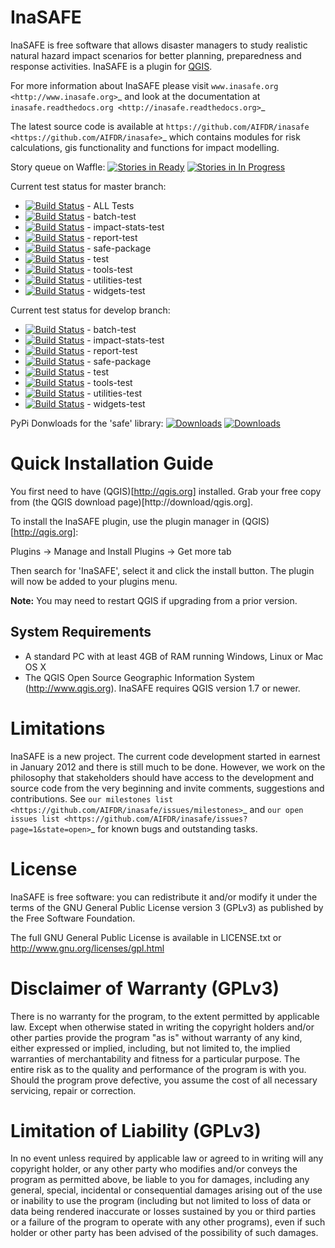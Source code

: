 InaSAFE
=======

InaSAFE is free software that allows disaster managers to study realistic
natural hazard impact scenarios for better planning, preparedness and
response activities. InaSAFE is a plugin for [QGIS](http://qgis.org).

For more information about InaSAFE please visit
`www.inasafe.org <http://www.inasafe.org>`_ and look at the documentation at
`inasafe.readthedocs.org <http://inasafe.readthedocs.org>`_

The latest source code is available at
`https://github.com/AIFDR/inasafe <https://github.com/AIFDR/inasafe>`_
which contains modules for risk calculations, gis functionality and functions
for impact modelling.


Story queue on Waffle:
[![Stories in Ready](https://badge.waffle.io/AIFDR/inasafe.png?label=ready)](http://waffle.io/AIFDR/inasafe)
[![Stories in In Progress](https://badge.waffle.io/AIFDR/inasafe.png?label=ready)](http://waffle.io/AIFDR/inasafe)

Current test status for master branch:
* [![Build Status](http://jenkins.inasafe.org/job/inasafe-qgis2/badge/icon)](http://jenkins.inasafe.org/job/inasafe-qgis2/) - ALL Tests
* [![Build Status](http://jenkins.inasafe.org/view/QGIS2-InaSAFE-master/job/inasafe-qgis2-batch-test/badge/icon)](http://jenkins.inasafe.org/view/QGIS2-InaSAFE-master/job/inasafe-qgis2-batch-test/) - batch-test
* [![Build Status](http://jenkins.inasafe.org/view/QGIS2-InaSAFE-master/job/inasafe-qgis2-impact-stats-test/badge/icon)](http://jenkins.inasafe.org/view/QGIS2-InaSAFE-master/job/inasafe-qgis2-impact-stats-test/) - impact-stats-test
* [![Build Status](http://jenkins.inasafe.org/view/QGIS2-InaSAFE-master/job/inasafe-qgis2-report-test/badge/icon)](http://jenkins.inasafe.org/view/QGIS2-InaSAFE-master/job/inasafe-qgis2-report-test/) - report-test
* [![Build Status](http://jenkins.inasafe.org/view/QGIS2-InaSAFE-master/job/inasafe-qgis2-safe-package/badge/icon)](http://jenkins.inasafe.org/view/QGIS2-InaSAFE-master/job/inasafe-qgis2-safe-package/) - safe-package
* [![Build Status](http://jenkins.inasafe.org/view/QGIS2-InaSAFE-master/job/inasafe-qgis2-test/badge/icon)](http://jenkins.inasafe.org/view/QGIS2-InaSAFE-master/job/inasafe-qgis2-test/) - test
* [![Build Status](http://jenkins.inasafe.org/view/QGIS2-InaSAFE-master/job/inasafe-qgis2-tools-test/badge/icon)](http://jenkins.inasafe.org/view/QGIS2-InaSAFE-master/job/inasafe-qgis2-tools-test/) - tools-test
* [![Build Status](http://jenkins.inasafe.org/view/QGIS2-InaSAFE-master/job/inasafe-qgis2-utilities-test/badge/icon)](http://jenkins.inasafe.org/view/QGIS2-InaSAFE-master/job/inasafe-qgis2-utilities-test/) - utilities-test
* [![Build Status](http://jenkins.inasafe.org/view/QGIS2-InaSAFE-master/job/inasafe-qgis2-widgets-test/badge/icon)](http://jenkins.inasafe.org/view/QGIS2-InaSAFE-master/job/inasafe-qgis2-widgets-test/) - widgets-test

Current test status for develop branch:
* [![Build Status](http://jenkins.inasafe.org/view/QGIS2-InaSAFE-develop/job/batch-test/badge/icon)](http://jenkins.inasafe.org/view/QGIS2-InaSAFE-develop/job/batch-test/) - batch-test
* [![Build Status](http://jenkins.inasafe.org/view/QGIS2-InaSAFE-develop/job/impact-stats-test/badge/icon)](http://jenkins.inasafe.org/view/QGIS2-InaSAFE-develop/job/impact-stats-test/) - impact-stats-test
* [![Build Status](http://jenkins.inasafe.org/view/QGIS2-InaSAFE-develop/job/report-test/badge/icon)](http://jenkins.inasafe.org/view/QGIS2-InaSAFE-develop/job/report-test/) - report-test
* [![Build Status](http://jenkins.inasafe.org/view/QGIS2-InaSAFE-develop/job/safe-package/badge/icon)](http://jenkins.inasafe.org/view/QGIS2-InaSAFE-develop/job/safe-package/) - safe-package
* [![Build Status](http://jenkins.inasafe.org/view/QGIS2-InaSAFE-develop/job/test/badge/icon)](http://jenkins.inasafe.org/view/QGIS2-InaSAFE-develop/job/test/) - test
* [![Build Status](http://jenkins.inasafe.org/view/QGIS2-InaSAFE-develop/job/tools-test/badge/icon)](http://jenkins.inasafe.org/view/QGIS2-InaSAFE-develop/job/tools-test/) - tools-test
* [![Build Status](http://jenkins.inasafe.org/view/QGIS2-InaSAFE-develop/job/utilities-test/badge/icon)](http://jenkins.inasafe.org/view/QGIS2-InaSAFE-develop/job/utilities-test/) - utilities-test
* [![Build Status](http://jenkins.inasafe.org/view/QGIS2-InaSAFE-develop/job/widgets-test/badge/icon)](http://jenkins.inasafe.org/view/QGIS2-InaSAFE-develop/job/widgets-test/) - widgets-test

PyPi Donwloads for the 'safe' library:
[![Downloads](https://pypip.in/d/python-safe/badge.png)](https://crate.io/packages/python-safe)
[![Downloads](https://pypip.in/v/python-safe/badge.png)](https://crate.io/packages/python-safe)



Quick Installation Guide
========================

You first need to have (QGIS)[http://qgis.org] installed. Grab your free
copy from (the QGIS download page)[http://download/qgis.org].

To install the InaSAFE plugin, use the plugin manager in
(QGIS)[http://qgis.org]:

  Plugins -> Manage and Install Plugins -> Get more tab

Then search for 'InaSAFE', select it and click the install button.
The plugin will now be added to your plugins menu.

**Note:** You may need to restart QGIS if upgrading from a prior version.


System Requirements
-------------------

 - A standard PC with at least 4GB of RAM running Windows, Linux or Mac OS X
 - The QGIS Open Source Geographic Information System (http://www.qgis.org).
   InaSAFE requires QGIS version 1.7 or newer.

Limitations
===========

InaSAFE is a new project. The current code development started in
earnest in January 2012 and there is still much to be done.  However,
we work on the philosophy that stakeholders should have access to the
development and source code from the very beginning and invite
comments, suggestions and contributions.  See
`our milestones list <https://github.com/AIFDR/inasafe/issues/milestones>`_ and
`our open issues list <https://github.com/AIFDR/inasafe/issues?page=1&state=open>`_
for known bugs and outstanding tasks.


License
=======

InaSAFE is free software: you can redistribute it and/or modify it
under the terms of the GNU General Public License version 3 (GPLv3) as
published by the Free Software Foundation.

The full GNU General Public License is available in LICENSE.txt or
http://www.gnu.org/licenses/gpl.html


Disclaimer of Warranty (GPLv3)
==============================

There is no warranty for the program, to the extent permitted by
applicable law. Except when otherwise stated in writing the copyright
holders and/or other parties provide the program "as is" without warranty
of any kind, either expressed or implied, including, but not limited to,
the implied warranties of merchantability and fitness for a particular
purpose. The entire risk as to the quality and performance of the program
is with you. Should the program prove defective, you assume the cost of
all necessary servicing, repair or correction.


Limitation of Liability (GPLv3)
===============================

In no event unless required by applicable law or agreed to in writing
will any copyright holder, or any other party who modifies and/or conveys
the program as permitted above, be liable to you for damages, including any
general, special, incidental or consequential damages arising out of the
use or inability to use the program (including but not limited to loss of
data or data being rendered inaccurate or losses sustained by you or third
parties or a failure of the program to operate with any other programs),
even if such holder or other party has been advised of the possibility of
such damages.



